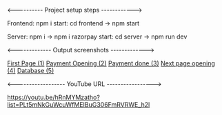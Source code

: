 
<---------- Project setup steps ------------>

Frontend: npm i
start: cd frontend -> npm start

Server: npm i -> npm i razorpay
start: cd server -> npm run dev





<------------- Output screenshots ------------->


[First Page (1)](https://github.com/sagarxjadhav/PaymentGetway/assets/93977940/2ff15329-a0b9-4d8e-ba28-9946e9cac42c)
[Payment Opening (2)](https://github.com/sagarxjadhav/PaymentGetway/assets/93977940/18af1adb-8361-4cc6-ab1f-7bc3e78c8edc)
[Payment done (3)](https://github.com/sagarxjadhav/PaymentGetway/assets/93977940/2026cb77-15ae-421a-a6b1-8ace8c277ecb)
[Next page opening (4)](https://github.com/sagarxjadhav/PaymentGetway/assets/93977940/ff9961e0-3463-49b8-b879-ebd66ad2396d)
[Database (5)](https://github.com/sagarxjadhav/PaymentGetway/assets/93977940/14f46061-b9aa-43fc-8a39-65c6ffcf15c7)






<------------------ YouTube URL ----------------->

https://youtu.be/hRnMYMzatho?list=PLt5mNkGuWcuWfMEIBuG306FmRVRWE_h2l
